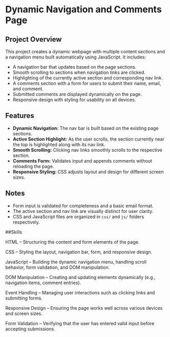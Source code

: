 # Dynamic Navigation and Comments Page

## Project Overview

This project creates a dynamic webpage with multiple content sections and a navigation menu built automatically using JavaScript. It includes:

- A navigation bar that updates based on the page sections.
- Smooth scrolling to sections when navigation links are clicked.
- Highlighting of the currently active section and corresponding nav link.
- A comments section with a form for users to submit their name, email, and comment.
- Submitted comments are displayed dynamically on the page.
- Responsive design with styling for usability on all devices.

## Features

- **Dynamic Navigation:** The nav bar is built based on the existing page sections.
- **Active Section Highlight:** As the user scrolls, the section currently near the top is highlighted along with its nav link.
- **Smooth Scrolling:** Clicking nav links smoothly scrolls to the respective section.
- **Comments Form:** Validates input and appends comments without reloading the page.
- **Responsive Styling:** CSS adjusts layout and design for different screen sizes.


## Notes

- Form input is validated for completeness and a basic email format.
- The active section and nav link are visually distinct for user clarity.
- CSS and JavaScript files are organized in `css/` and `js/` folders respectively.

##Skills

HTML – Structuring the content and form elements of the page.

CSS – Styling the layout, navigation bar, form, and responsive design.

JavaScript – Building the dynamic navigation menu, handling scroll behavior, form validation, and DOM manipulation.

DOM Manipulation – Creating and updating elements dynamically (e.g., navigation items, comment entries).

Event Handling – Managing user interactions such as clicking links and submitting forms.

Responsive Design – Ensuring the page works well across various devices and screen sizes.

Form Validation – Verifying that the user has entered valid input before accepting submissions.



